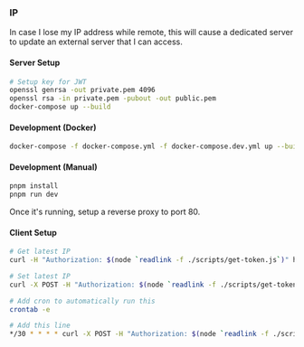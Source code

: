 ### IP

In case I lose my IP address while remote, this will cause a dedicated server to
update an external server that I can access.

#### Server Setup

```bash
# Setup key for JWT
openssl genrsa -out private.pem 4096
openssl rsa -in private.pem -pubout -out public.pem
docker-compose up --build
```

#### Development (Docker)

```bash
docker-compose -f docker-compose.yml -f docker-compose.dev.yml up --build
```

#### Development (Manual)

```bash
pnpm install
pnpm run dev
```

Once it's running, setup a reverse proxy to port 80.

#### Client Setup

```bash
# Get latest IP
curl -H "Authorization: $(node `readlink -f ./scripts/get-token.js`)" https://example.com/ip/get

# Set latest IP
curl -X POST -H "Authorization: $(node `readlink -f ./scripts/get-token.js`)" https://example.com/ip/set

# Add cron to automatically run this
crontab -e

# Add this line
*/30 * * * * curl -X POST -H "Authorization: $(node `readlink -f ./scripts/get-token.js`)" https://example.com/ip/set
```

